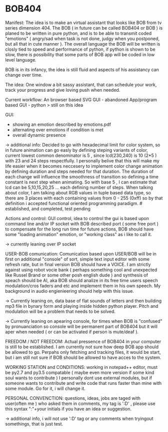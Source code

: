 # BOB404

Manifest: 
The idea is to make an virtual assistant that looks like BOB from tv series dimension 404. The BOB ( in future can be called BOB404 or BOB ) is planed to be written in pure python, and is to be able to transmit coded "emotions" ( angry/sad when task is not done, judgy when you postponed, but all that in cute manner ). The overall language the BOB will be written is closly tied to speed and performance of python, if python is shown to be slow, there is possibility that some parts of BOB app will be coded in low level language. 

BOB is in its infancy, the idea is still fluid and aspects of his assistancy can change over time. 

The idea:
One window a bit sassy assistant, that can schedule your work, track your progress and give loving push when needed. 

Current workflow:
An browser based SVG GUI - abandoned
App/program based GUI - python > still on this idea

GUI:
- showing an emotion described by emotions.pdf
- alternating over emotions if condition is met
- overall dynamic presence 

-> additional info:
  Decided to go with hexadecimal limit for color system, so in future animation can go easly by defining steping variants of color, current lowest common denominator is 5 , since lcd(230,240) is 10 (2*5 ) with 23 and 24 steps respectfully. I personally belive that this will make my life easier when it becomes neccesery to implement color change animation by defining duration and steps needed for that duration. The duration of each change will influence the smoothness of transition so defining a time constant is next step when animating. So with base 5 , I can estimate that lcd can be 5,10,15,20,25 ... each defining number of steps.
  When talking about color, I am talking about RGB values in tuple based data type, so there are 3 places with each containing values from 0 - 255 (0xff) so by that definition i accepted functional oriented programming paradigm. # established, and completed, test pending
  
Actions and control:
  GUI control, idea to control the gui is based upon command line and/or IP socket with BOB described port ( some free port ) to compensate for the long run time for future actions, BOB should have some "loading animation" emotion, or "working class" as i like to call it. 
  
-> currently leaning over IP socket

USER-BOB comunication:
 Comunication based upon USER/BOB will be in first on additional "console" of sort, simple text input editor with some refresh rate, but in final version BOB should have a VOICE. I am strictly against using robot vocie bank ( perhaps something cool and unexpected like Russel Brand or some other posh english dude ) and synthesis of speach should be AI, aka BOB should analize in its free time users speech modulation/cros faders and etc and implement them in his own speech. My background in audio engienieering should help with this issue.
 
-> Currently leaning on, data base of flat sounds of letters and then building mp3 file in bynary form and playing inside hidden python player. Pitch and modulation will be a problem that needs to be solved. 

-> Currently leaning on apearing console, for times when BOB is "confused" by pronuanciation so console will be permanent part of BOB404 but it will aper when needed ( or can be activated if person is mute/deaf ).

FREEDOM / NOT FREEDOM:
  Actual pressence of BOB404 in your computer is still to be established. I am currently not sure how deep BOB app should be allowed to go. Perpahs only fetching and tracking files, it would be start, but i am still not sure if BOB should be allowed to have acces to the system. 


WORKING STATION and CONDITIONS:
working in notepad++ editor, 
must be py2.7 and py3.5 compatable ( maybe even more version if some kind soul wants to contribute )
I personally dont use external modules, but if someone wants to contribute and write code that runs faster than mine with some module. Go for it, i will change it. 

PERSONAL CONVENCTION:
questions, ideas, jobs are taged with user(often me ) who asked them in comments, 
my tag is ':D' , please use this syntax ":"+your initials if you have an idea or suggestion.

-> additional info, i will not use ':D' tag or any comments when tryingout somethings, that is just test. 

